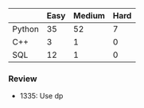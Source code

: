 |           | Easy  | Medium | Hard  |
|-----------|-------|--------|-------|
| Python    | 35    | 52     | 7     |
| C++       | 3     | 1      | 0     |
| SQL       | 12    | 1      | 0     |


### Review
* 1335: Use dp
